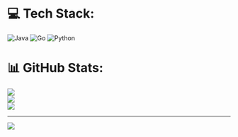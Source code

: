 
# 💻 Tech Stack:
![Java](https://img.shields.io/badge/java-%23ED8B00.svg?style=for-the-badge&logo=java&logoColor=white) ![Go](https://img.shields.io/badge/go-%2300ADD8.svg?style=for-the-badge&logo=go&logoColor=white) ![Python](https://img.shields.io/badge/python-3670A0?style=for-the-badge&logo=python&logoColor=ffdd54)
# 📊 GitHub Stats:
![](https://github-readme-stats.vercel.app/api?username=SurajKarmakar1&theme=midnight-purple&hide_border=true&include_all_commits=true&count_private=true)<br/>
![](https://github-readme-streak-stats.herokuapp.com/?user=SurajKarmakar1&theme=midnight-purple&hide_border=true)<br/>
![](https://github-readme-stats.vercel.app/api/top-langs/?username=SurajKarmakar1&theme=midnight-purple&hide_border=true&include_all_commits=true&count_private=true&layout=compact)

---
[![](https://visitcount.itsvg.in/api?id=SurajKarmakar1&icon=1&color=12)](https://visitcount.itsvg.in)

<!-- Proudly created with GPRM ( https://gprm.itsvg.in ) -->
